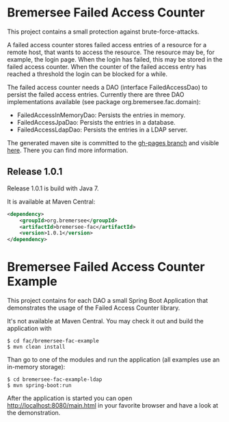 # Bremersee Failed Access Counter
This project contains a small protection against brute-force-attacks.

A failed access counter stores failed access entries of a resource for a remote host, that wants to access the resource. 
The resource may be, for example, the login page. When the login has failed, this may be stored in the failed access counter.
When the counter of the failed access entry has reached a threshold the login can be blocked for a while.

The failed access counter needs a DAO (interface FailedAccessDao) to persist the failed access entries. Currently there are three DAO implementations available (see package org.bremersee.fac.domain):

- FailedAccessInMemoryDao: Persists the entries in memory.
- FailedAccessJpaDao: Persists the entries in a database.
- FailedAccessLdapDao: Persists the entries in a LDAP server.

The generated maven site is committed to the [gh-pages branch](https://github.com/bremersee/fac/tree/gh-pages) and visible [here](http://bremersee.github.io/fac/). There you can find more information.

## Release 1.0.1
Release 1.0.1 is build with Java 7.

It is available at Maven Central:
```xml
<dependency>
    <groupId>org.bremersee</groupId>
    <artifactId>bremersee-fac</artifactId>
    <version>1.0.1</version>
</dependency>
```

# Bremersee Failed Access Counter Example
This project contains for each DAO a small Spring Boot Application that demonstrates the 
usage of the Failed Access Counter library.

It's not available at Maven Central. You may check it out and build the application with
```
$ cd fac/bremersee-fac-example
$ mvn clean install
```
Than go to one of the modules and run the application (all examples use an in-memory storage):
```
$ cd bremersee-fac-example-ldap
$ mvn spring-boot:run
```
After the application is started you can open [http://localhost:8080/main.html](http://localhost:8080/entries.html) in your favorite browser and have a look at the demonstration.
